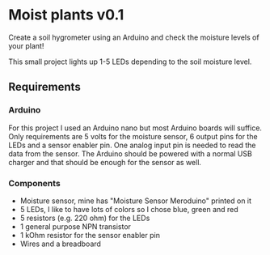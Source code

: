 # Moist plants v0.1

Create a soil hygrometer using an Arduino and check the moisture levels of your plant!

This small project lights up 1-5 LEDs depending to the soil moisture level.

## Requirements

### Arduino

For this project I used an Arduino nano but most Arduino boards will suffice.
Only requirements are 5 volts for the moisture sensor, 6 output pins for the LEDs and a sensor enabler pin.
One analog input pin is needed to read the data from the sensor. The Arduino should be powered with a normal
USB charger and that should be enough for the sensor as well.

### Components

- Moisture sensor, mine has "Moisture Sensor Meroduino" printed on it
- 5 LEDs, I like to have lots of colors so I chose blue, green and red
- 5 resistors (e.g. 220 ohm) for the LEDs
- 1 general purpose NPN transistor
- 1 kOhm resistor for the sensor enabler pin
- Wires and a breadboard
